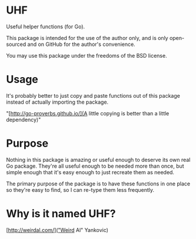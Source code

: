 # UHF

Useful helper functions (for Go).

This package is intended for the use of the author
only, and is only open-sourced and on GitHub for
the author's convenience.

You may use this package under the freedoms of the
BSD license.

# Usage

It's probably better to just copy and paste functions out
of this package instead of actually importing the package.


"[http://go-proverbs.github.io/](A little copying is better than a little dependency)"

# Purpose 

Nothing in this package is amazing or useful enough to deserve its own real Go package.
They're all useful enough to be needed more than once, but simple enough that it's easy
enough to just recreate them as needed.

The primary purpose of the package is to have these functions in one place so they're
easy to find, so I can re-type them less frequently.

# Why is it named UHF?

[http://weirdal.com/]("Weird Al" Yankovic)
